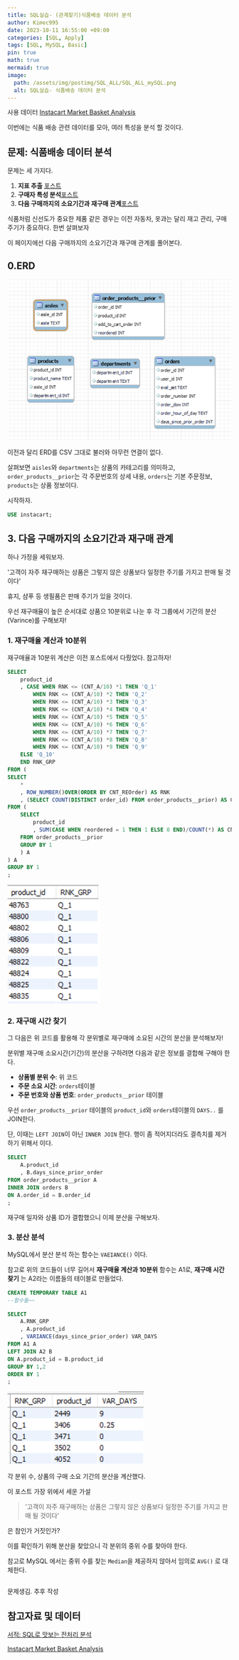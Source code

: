 ```yaml
---
title: SQL실습- (관계찾기)식품배송 데이터 분석
author: Kimec995
date: 2023-10-11 16:55:00 +09:00
categories: [SQL, Apply]
tags: [SQL, MySQL, Basic]
pin: true
math: true
mermaid: true
image: 
  path: /assets/img/postimg/SQL_ALL/SQL_ALL_mySQL.png
  alt: SQL실습- 식품배송 데이터 분석
---
```


사용 데이터 
[Instacart Market Basket Analysis](https://www.kaggle.com/competitions/instacart-market-basket-analysis/data)

이번에는 식품 배송 관련 데이터를 모아, 여러 특성을 분석 할 것이다.

## 문제: 식품배송 데이터 분석

문제는 세 가지다.

1. **지표 추출** [포스트](https://kimec995.github.io/posts/SQL-Q4-1/)
2. **구매자 특성 분석**[포스트](https://kimec995.github.io/posts/SQL-Q4-2/)
2. **다음 구매까지의 소요기간과 재구매 관계**[포스트](https://kimec995.github.io/posts/SQL-Q4-3/)

식품처럼 신선도가 중요한 제품 같은 경우는 이전 자동차, 옷과는 달리 재고 관리, 구매 주기가 중요하다. 한번 살펴보자

이 페이지에선 다음 구매까지의 소요기간과 재구매 관계를 풀어본다.

## 0.ERD
![image.png](/\assets\img\postimg\SQL_ALL\SQL_ALL_00_Instacart.png)

이전과 달리 ERD를 CSV 그대로 불러와 아무런 연결이 없다.

살펴보면 `aisles`와 `departments`는 상품의 카테고리를 의미하고, `order_products__prior`는 각 주문번호의 상세 내용, `orders`는 기본 주문정보, `products`는 상품 정보이다.

시작하자.
```sql
USE instacart;
```

## 3. 다음 구매까지의 소요기간과 재구매 관계

하나 가정을 세워보자.

'고객이 자주 재구매하는 상품은 그렇지 않은 상품보다 일정한 주기를 가지고 판매 될 것이다'

휴지, 샴푸 등 생필품은 판매 주기가 있을 것이다.

우선 재구매율이 높은 순서대로 상품으 10분위로 나눈 후 각 그룹에서 기간의 분산(Varince)를 구해보자!

### 1. 재구매율 계산과 10분위

재구매율과 10분위 계산은 이전 포스트에서 다뤘었다.
참고하자!

```sql
SELECT
	product_id
    , CASE WHEN RNK <= (CNT_A/10) *1 THEN 'Q_1'
		WHEN RNK <= (CNT_A/10) *2 THEN 'Q_2'
    	WHEN RNK <= (CNT_A/10) *3 THEN 'Q_3'
		WHEN RNK <= (CNT_A/10) *4 THEN 'Q_4'
		WHEN RNK <= (CNT_A/10) *5 THEN 'Q_5'
		WHEN RNK <= (CNT_A/10) *6 THEN 'Q_6'
		WHEN RNK <= (CNT_A/10) *7 THEN 'Q_7'
		WHEN RNK <= (CNT_A/10) *8 THEN 'Q_8'
		WHEN RNK <= (CNT_A/10) *9 THEN 'Q_9'
    ELSE 'Q_10'
    END RNK_GRP
FROM (
SELECT
	*
	, ROW_NUMBER()OVER(ORDER BY CNT_REOrder) AS RNK
    , (SELECT COUNT(DISTINCT order_id) FROM order_products__prior) AS CNT_A
FROM (
	SELECT
		product_id
		, SUM(CASE WHEN reordered = 1 THEN 1 ELSE 0 END)/COUNT(*) AS CNT_REOrder
	FROM order_products__prior
	GROUP BY 1
	) A
) A
GROUP BY 1
;
```

![image.png](/\assets\img\postimg\SQL_Q4\SQL_Q4_07.png)

### 2. 재구매 시간 찾기

그 다음은 위 코드를 활용해 각 분위별로 재구매에 소요된 시간의 분산을 분석해보자!

분위별 재구매 소요시간(기간)의 분산을 구하려면 다음과 같은 정보를 결합해 구해야 한다.

- **상품별 분위 수**: 위 코드
- **주문 소요 시간**: `orders`테이블
- **주문 번호와 상품 번호**: `order_products__prior` 테이블

우선 `order_products__prior` 테이블의 `product_id`와 `orders`테이블의 `DAYS..` 를 JOIN한다.

단, 이때는 `LEFT JOIN`이 아닌 `INNER JOIN` 한다. 행이 좀 적어지더라도 결측치를 제거하기 위해서 이다.

```sql
SELECT
	A.product_id
	, B.days_since_prior_order
FROM order_products__prior A
INNER JOIN orders B
ON A.order_id = B.order_id
;
```

재구매 일자와 상품 ID가 결합했으니 이제 분산을 구해보자.

### 3. 분산 분석

MySQL에서 분산 분석 하는 함수는 `VAEIANCE()` 이다.

참고로 위의 코드들이 너무 길어서 **재구매율 계산과 10분위** 함수는 A1로, **재구매 시간 찾기** 는 A2라는 이름들의 테이블로 만들었다.

```sql
CREATE TEMPORARY TABLE A1
--함수들~~
```

```sql
SELECT
	A.RNK_GRP
    , A.product_id
    , VARIANCE(days_since_prior_order) VAR_DAYS
FROM A1 A
LEFT JOIN A2 B
ON A.product_id = B.product_id
GROUP BY 1,2
ORDER BY 1
;
```
![image.png](/\assets\img\postimg\SQL_Q4\SQL_Q4_08.png)

각 분위 수, 상품의 구매 소요 기간의 분산을 계산했다.

이 포스트 가장 위에서 세운 가설

>'고객이 자주 재구매하는 상품은 그렇지 않은 상품보다 일정한 주기를 가지고 판매 될 것이다'

은 참인가 거짓인가?

이를 확인하기 위해 분산을 찾았으니 각 분위의 중위 수를 찾아야 한다.

참고로 MySQL 에서는 중위 수를 찾는 `Median`을 제공하지 않아서 임의로 `AVG()` 로 대체한다.

```sql

```

문제생김. 추후 작성

## 참고자료 및 데이터

[서적: SQL로 맛보는 전처리 분석](https://product.kyobobook.co.kr/detail/S000001934242)

[Instacart Market Basket Analysis](https://www.kaggle.com/competitions/instacart-market-basket-analysis/data)